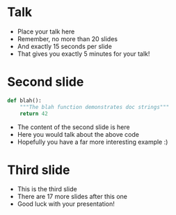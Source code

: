 # Talk

* Place your talk here
* Remember, no more than 20 slides
* And exactly 15 seconds per slide
* That gives you exactly 5 minutes for your talk!

# Second slide

```python
def blah():
	"""The blah function demonstrates doc strings"""
	return 42
```	

* The content of the second slide is here
* Here you would talk about the above code
* Hopefully you have a far more interesting example :)

# Third slide

* This is the third slide
* There are 17 more slides after this one
* Good luck with your presentation!


